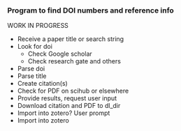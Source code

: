 ### Program to find DOI numbers and reference info

WORK IN PROGRESS

- Receive a paper title or search string
- Look for doi
  - Check Google scholar
  - Check research gate and others
- Parse doi
- Parse title
- Create citation(s)
- Check for PDF on scihub or elsewhere
- Provide results, request user input
- Download citation and PDF to dl_dir
- Import into zotero? User prompt
- Import into zotero
